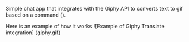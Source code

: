 Simple chat app that integrates with the Giphy API to converts text to gif based on a command (\).

Here is an example of how it works
![Example of Giphy Translate integration] (giphy.gif)
